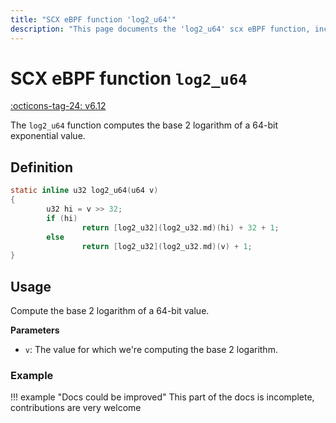 ```yaml
---
title: "SCX eBPF function 'log2_u64'"
description: "This page documents the 'log2_u64' scx eBPF function, including its definition, usage, and examples."
---
```

# SCX eBPF function `log2_u64`

[:octicons-tag-24: v6.12](https://github.com/torvalds/linux/commit/2a52ca7c98960aafb0eca9ef96b2d0c932171357)

The `log2_u64` function computes the base 2 logarithm of a 64-bit exponential value.

## Definition

```c
static inline u32 log2_u64(u64 v)
{
        u32 hi = v >> 32;
        if (hi)
                return [log2_u32](log2_u32.md)(hi) + 32 + 1;
        else
                return [log2_u32](log2_u32.md)(v) + 1;
}
```

## Usage

Compute the base 2 logarithm of a 64-bit value.

**Parameters**

- `v`: The value for which we're computing the base 2 logarithm.

### Example


!!! example "Docs could be improved"
    This part of the docs is incomplete, contributions are very welcome
